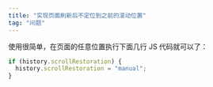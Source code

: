 ```yaml
---
title: "实现页面刷新后不定位到之前的滚动位置"
tag: "问题"
---
```


使用很简单，在页面的任意位置执行下面几行 JS 代码就可以了：

```js
if (history.scrollRestoration) {
  history.scrollRestoration = "manual";
}
```
